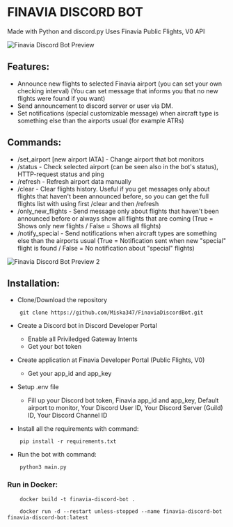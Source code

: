 # FINAVIA DISCORD BOT
Made with Python and discord.py
Uses Finavia Public Flights, V0 API

![Finavia Discord Bot Preview](https://i.imgur.com/QySeMbv.png)

## Features:

- Announce new flights to selected Finavia airport (you can set your own checking interval) (You can set message that informs you that no new flights were found if you want)
- Send announcement to discord server or user via DM.
- Set notifications (special customizable message) when aircraft type is something else than the airports usual (for example ATRs)

## Commands:

- /set_airport [new airport IATA] - Change airport that bot monitors
- /status - Check selected airport (can be seen also in the bot's status), HTTP-request status and ping
- /refresh - Refresh airport data manually
- /clear - Clear flights history. Useful if you get messages only about flights that haven't been announced before, so you can get the full flights list with using first /clear and then /refresh
- /only_new_flights - Send message only about flights that haven't been announced before or always show all flights that are coming (True = Shows only new flights / False = Shows all flights)
- /notify_special - Send notifications when aircraft types are something else than the airports usual (True = Notification sent when new "special" flight is found / False = No notification about "special" flights)

![Finavia Discord Bot Preview 2](https://i.imgur.com/uTncS5m.png)

## Installation: 

- Clone/Download the repository 
```
    git clone https://github.com/Miska347/FinaviaDiscordBot.git
```
- Create a Discord bot in Discord Developer Portal 
    - Enable all Priviledged Gateway Intents
    - Get your bot token
- Create application at Finavia Developer Portal (Public Flights, V0)
    - Get your app_id and app_key
- Setup .env file
    - Fill up your Discord bot token, Finavia app_id and app_key, Default airport to monitor, Your Discord User ID, Your Discord Server (Guild) ID, Your Discord Channel ID

- Install all the requirements with command:
```
    pip install -r requirements.txt
```
- Run the bot with command:
```
    python3 main.py
```

### Run in Docker:
```
    docker build -t finavia-discord-bot .
```
```
    docker run -d --restart unless-stopped --name finavia-discord-bot finavia-discord-bot:latest
```
